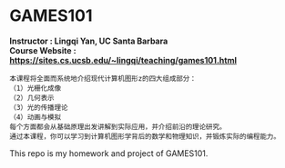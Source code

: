 # GAMES101
**Instructor : Lingqi Yan, UC Santa Barbara<br>**
**Course Website : https://sites.cs.ucsb.edu/~lingqi/teaching/games101.html<br>**

    本课程将全面而系统地介绍现代计算机图形z的四大组成部分：  
    （1）光栅化成像
    （2）几何表示
    （3）光的传播理论
    （4）动画与模拟
    每个方面都会从基础原理出发讲解到实际应用，并介绍前沿的理论研究。
    通过本课程，你可以学习到计算机图形学背后的数学和物理知识，并锻炼实际的编程能力。

This repo is my homework and project of GAMES101.